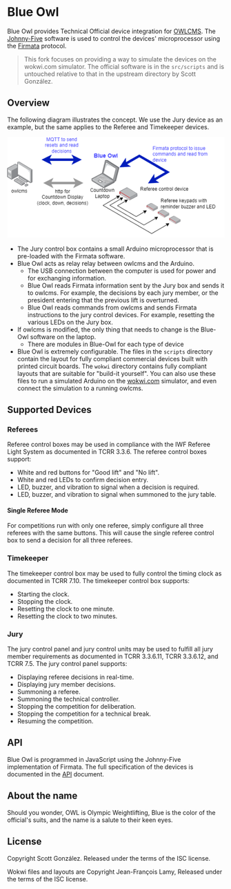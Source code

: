 # Blue Owl

Blue Owl provides Technical Official device integration for [OWLCMS](https://owlcms.github.io/owlcms4/). The [Johnny-Five](http://johnny-five.io/) software is used to control the devices' microprocessor using the [Firmata](https://github.com/firmata/protocol) protocol.

> This fork focuses on providing a way to simulate the devices on the wokwi.com simulator.  The official software is in the `src/scripts` and is untouched relative to that in the upstream directory by Scott González.

## Overview

The following diagram illustrates the concept. We use the Jury device as an example, but the same applies to the Referee and Timekeeper devices.

![Firmata](src/wokwi/overview.drawio.png)

- The Jury control box contains a small Arduino microprocessor that is pre-loaded with the Firmata software.
- Blue Owl acts as relay relay between owlcms and the Arduino. 
  - The USB connection between the computer is used for power and for exchanging information.
  - Blue Owl reads Firmata information sent by the Jury box and sends it to owlcms. For example, the decisions by each jury member, or the president entering that the previous lift is overturned.
  - Blue Owl reads commands from owlcms and sends Firmata instructions to the jury control devices. For example, resetting the various LEDs on the Jury box.
- If owlcms is modified, the only thing that needs to change is the Blue-Owl software on the laptop.
  - There are modules in Blue-Owl for each type of device
- Blue Owl is extremely configurable.  The files in the `scripts` directory contain the layout for fully compliant commercial devices built with printed circuit boards.  The `wokwi` directory contains fully compliant layouts that are suitable for "build-it yourself". You can also use these files to run a simulated Arduino on the [wokwi.com](https://wokwi.com) simulator, and even connect the simulation to a running owlcms.

## Supported Devices

### Referees

Referee control boxes may be used in compliance with the IWF Referee Light System as documented in TCRR 3.3.6. The referee control boxes support:

* White and red buttons for "Good lift" and "No lift".
* White and red LEDs to confirm decision entry.
* LED, buzzer, and vibration to signal when a decision is required.
* LED, buzzer, and vibration to signal when summoned to the jury table.

#### Single Referee Mode

For competitions run with only one referee, simply configure all three referees with the same buttons. This will cause the single referee control box to send a decision for all three referees.

### Timekeeper

The timekeeper control box may be used to fully control the timing clock as documented in TCRR 7.10. The timekeeper control box supports:

* Starting the clock.
* Stopping the clock.
* Resetting the clock to one minute.
* Resetting the clock to two minutes.

### Jury

The jury control panel and jury control units may be used to fulfill all jury member requirements as documented in TCRR 3.3.6.11, TCRR 3.3.6.12, and TCRR 7.5. The jury control panel supports:

* Displaying referee decisions in real-time.
* Displaying jury member decisions.
* Summoning a referee.
* Summoning the technical controller.
* Stopping the competition for deliberation.
* Stopping the competition for a technical break.
* Resuming the competition.

## API

Blue Owl is programmed in JavaScript using the Johnny-Five implementation of Firmata.  The full specification of the devices is documented in the [API](API.md) document.

## About the name

Should you wonder,  OWL is Olympic Weightlifting, Blue is the color of the official's suits, and the name is a salute to their keen eyes.

## License

Copyright Scott González. Released under the terms of the ISC license.

Wokwi files and layouts are Copyright Jean-François Lamy, Released under the terms of the ISC license.
